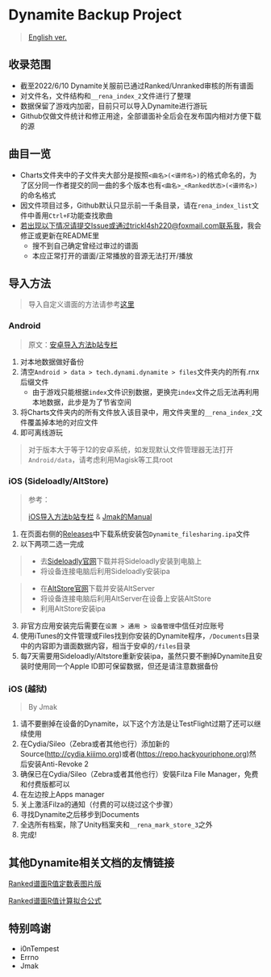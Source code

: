 Dynamite Backup Project
===

> [English ver.](./README_EN.md)

## 收录范围
* 截至2022/6/10 Dynamite关服前已通过Ranked/Unranked审核的所有谱面
* 对文件名，文件结构和`__rena_index_2`文件进行了整理
* 数据保留了游戏内加密，目前只可以导入Dynamite进行游玩
* Github仅做文件统计和修正用途，全部谱面补全后会在发布国内相对方便下载的源

## 曲目一览
* Charts文件夹中的子文件夹大部分是按照`<曲名>(<谱师名>)`的格式命名的，为了区分同一作者提交的同一曲的多个版本也有`<曲名>_<Ranked状态>(<谱师名>)`的命名格式
* 因文件项目过多，Github默认只显示前一千条目录，请在`rena_index_list`文件中善用`Ctrl+F`功能查找歌曲
* 若出现以下情况请提交Issue或通过trickl4sh220@foxmail.com联系我，我会修正或更新在README里
   * 搜不到自己确定曾经过审过的谱面
   * 本应正常打开的谱面/正常播放的音源无法打开/播放

## 导入方法

> 导入自定义谱面的方法请参考[这里](./Custom_Import_Tutorial.md)

### Android

> 原文：[安卓导入方法b站专栏](https://www.bilibili.com/read/cv17021429)

1. 对本地数据做好备份
2. 清空`Android > data > tech.dynami.dynamite > files`文件夹内的所有.rnx后缀文件
   * 由于游戏只能根据`index`文件识别数据，更换完`index`文件之后无法再利用本地数据，此步是为了节省空间
3. 将Charts文件夹内的所有文件放入该目录中，用文件夹里的`__rena_index_2`文件覆盖掉本地的对应文件
4. 即可离线游玩

> 对于版本大于等于12的安卓系统，如发现默认文件管理器无法打开`Android/data`，请考虑利用Magisk等工具root

### iOS (Sideloadly/AltStore)

> 参考：
> 
> [iOS导入方法b站专栏](https://www.bilibili.com/read/cv17026497) & 
> [Jmak的Manual](https://docs.google.com/document/d/1-1ydDVTnuJO2g49b-9FFa9vXiAFRLGUEK4ullHnD2fU)

1. 在页面右侧的[Releases](https://github.com/EDTA-gif/dynamite-charts-repository/releases/tag/Game_executable)中下载系统安装包`Dynamite_filesharing.ipa`文件
2. 以下两项二选一完成
   
> * 去[Sideloadly官网](https://sideloadly.io/)下载并将Sideloadly安装到电脑上
> * 将设备连接电脑后利用Sideloadly安装ipa

> * 在[AltStore官网](https://altstore.io/)下载并安装AltServer
> * 将设备连接电脑后利用AltServer在设备上安装AltStore
> * 利用AltStore安装ipa
  
3. 非官方应用安装完后需要在`设置 > 通用 > 设备管理`中信任对应账号
4. 使用iTunes的文件管理或Files找到你安装的Dynamite程序，`/Documents`目录中的内容即为谱面数据内容，相当于安卓的`/files`目录
5. 每7天需要用Sideloadly/Altstore重新安装ipa，虽然只要不删掉Dynamite且安装时使用同一个Apple ID即可保留数据，但还是请注意数据备份

### iOS (越狱)

> By Jmak

1. 请不要删掉在设备的Dynamite，以下这个方法是让TestFlight过期了还可以继续使用
2. 在Cydia/Sileo（Zebra或者其他也行）添加新的Source(http://cydia.kiiimo.org)或者(https://repo.hackyouriphone.org)然后安装Anti-Revoke 2
3. 确保已在Cydia/Sileo（Zebra或者其他也行）安裝Filza File Manager，免费和付费版都可以
4. 在左边按上Apps manager
5. 关上激活Filza的通知（付费的可以绕过这个步骤）
6. 寻找Dynamite之后移步到Documents
7. 全选所有档案，除了Unity档案夹和`__rena_mark_store_3`之外
8. 完成!
## 其他Dynamite相关文档的友情链接

[Ranked谱面R值定数表图片版](https://www.bilibili.com/read/cv16981243)

[Ranked谱面R值计算拟合公式](https://www.bilibili.com/read/cv17024921)

## 特别鸣谢
* i0nTempest
* Errno
* Jmak